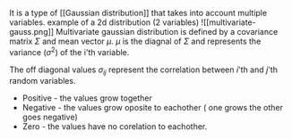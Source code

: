 It is a type of [[Gaussian distribution]] that takes into account multiple variables.
example of a 2d distribution (2 variables)
![[multivariate-gauss.png]]
Multivariate gaussian distribution is defined by a covariance matrix $\Sigma$ and mean vector $\mu$. $\mu$ is the diagnal of $\Sigma$ and  represents the variance ($\sigma^2$) of the i'th variable.

The off diagonal values $\sigma_{ij}$ represent the correlation between $i$'th and $j$'th random variables. 
- Positive - the values grow together
- Negative - the values grow oposite to eachother ( one grows the other goes negative)
- Zero - the values have no corelation to eachother.
